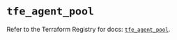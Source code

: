 # `tfe_agent_pool`

Refer to the Terraform Registry for docs: [`tfe_agent_pool`](https://registry.terraform.io/providers/hashicorp/tfe/0.64.0/docs/resources/agent_pool).
